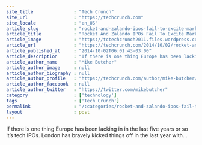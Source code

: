 ```yaml
---
site_title               : "Tech Crunch"
site_url                 : "https://techcrunch.com"
site_locale              : "en_US"
article_slug             : "rocket-and-zalando-ipos-fail-to-excite-markets-but-its-early-days"
article_title            : "Rocket And Zalando IPOs Fail To Excite Markets, But It’s Early Days"
article_image            : "https://tctechcrunch2011.files.wordpress.com/2014/10/by6_1lcieaaoabf.jpg?w=764&h=400&crop=1"
article_url              : "https://techcrunch.com/2014/10/02/rocket-and-zalando-ipos-fail-to-excite-markets-but-its-early-days/"
article_published_at     : "2014-10-02T06:01:43-03:00"
article_description      : "If there is one thing Europe has been lacking in in the last five years or so it’s tech IPOs. London has bravely kicked things off in the last year with..."
article_author_name      : "Mike Butcher"
article_author_image     : null
article_author_biography : null
article_author_profile   : "https://techcrunch.com/author/mike-butcher/"
article_author_facebook  : null
article_author_twitter   : "https://twitter.com/mikebutcher"
category                 : ['technology']
tags                     : ['Tech Crunch']
permalink                : "/:categories/rocket-and-zalando-ipos-fail-to-excite-markets-but-its-early-days/"
layout                   : post
---
```


If there is one thing Europe has been lacking in in the last five years or so it’s tech IPOs. London has bravely kicked things off in the last year with...
